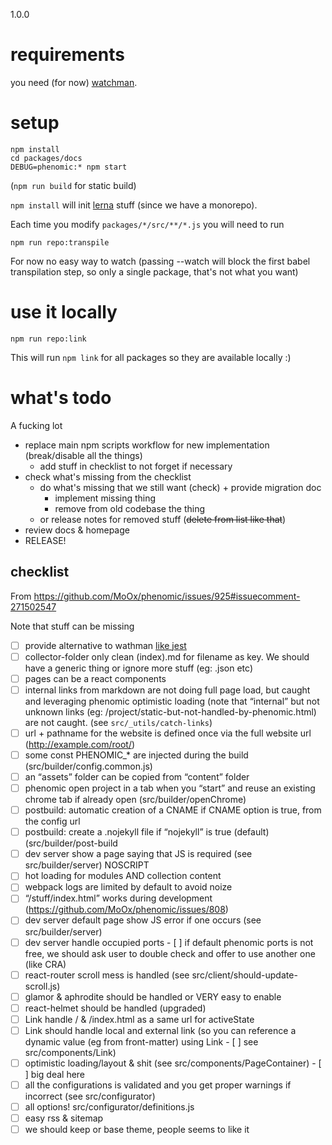 1.0.0

# requirements

you need (for now) [watchman](https://facebook.github.io/watchman/).

# setup

```
npm install
cd packages/docs
DEBUG=phenomic:* npm start
```

(`npm run build` for static build)

`npm install` will init [lerna](https://github.com/lerna/lerna) stuff (since we have a monorepo).

Each time you modify `packages/*/src/**/*.js` you will need to run

```console
npm run repo:transpile
```

For now no easy way to watch (passing --watch will block the first babel transpilation step, so only a single package, that's not what you want)

# use it locally

```console
npm run repo:link
```

This will run `npm link` for all packages so they are available locally :)

# what's todo

A fucking lot

- replace main npm scripts workflow for new implementation (break/disable all the things)
  - add stuff in checklist to not forget if necessary
- check what's missing from the checklist
  - do what's missing that we still want (check) + provide migration doc
    - implement missing thing
    - remove from old codebase the thing
  - or release notes for removed stuff (~~delete from list like that~~)
- review docs & homepage
- RELEASE!

## checklist

From https://github.com/MoOx/phenomic/issues/925#issuecomment-271502547

Note that stuff can be missing

- [ ] provide alternative to wathman [like jest](https://github.com/facebook/jest/blob/10e492754fd9f2f0280c625f15800fb8f3347558/packages/jest-haste-map/src/index.js#L536)
- [ ] collector-folder only clean (index).md for filename as key. We should have a generic thing or ignore more stuff (eg: .json etc)
- [ ] pages can be a react components
- [ ] internal links from markdown are not doing full page load, but caught and leveraging phenomic optimistic loading (note that “internal” but not unknown links (eg: /project/static-but-not-handled-by-phenomic.html) are not caught. (see `src/_utils/catch-links`)
- [ ] url + pathname for the website is defined once via the full website url (http://example.com/root/)
- [ ] some const PHENOMIC_* are injected during the build (src/builder/config.common.js)
- [ ] an “assets” folder can be copied from “content” folder
- [ ] phenomic open project in a tab when you “start” and reuse an existing chrome tab if already open (src/builder/openChrome)
- [ ] postbuild: automatic creation of a CNAME if CNAME option is true, from the config url
- [ ] postbuild: create a .nojekyll file if “nojekyll” is true (default) (src/builder/post-build
- [ ] dev server show a page saying that JS is required (see src/builder/server) NOSCRIPT
- [ ] hot loading for modules AND collection content
- [ ] webpack logs are limited by default to avoid noize
- [ ] “/stuff/index.html” works during development (https://github.com/MoOx/phenomic/issues/808)
- [ ] dev server default page show JS error if one occurs (see src/builder/server)
- [ ] dev server handle occupied ports - [ ] if default phenomic ports is not free, we should ask user to double check and offer to use another one (like CRA)
- [ ] react-router scroll mess is handled (see src/client/should-update-scroll.js)
- [ ] glamor & aphrodite should be handled or VERY easy to enable
- [ ] react-helmet should be handled (upgraded)
- [ ] Link handle / & /index.html as a same url for activeState
- [ ] Link should handle local and external link (so you can reference a dynamic value (eg from front-matter) using Link - [ ] see src/components/Link)
- [ ] optimistic loading/layout & shit (see src/components/PageContainer) - [ ] big deal here
- [ ] all the configurations is validated and you get proper warnings if incorrect (see src/configurator)
- [ ] all options! src/configurator/definitions.js
- [ ] easy rss & sitemap
- [ ] we should keep or base theme, people seems to like it
